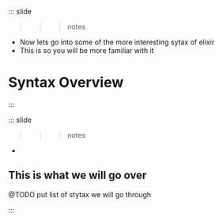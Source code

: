
::: slide

>>> notes

- Now lets go into some of the more interesting sytax of elixir
- This is so you will be more familiar with it

>>>

# Syntax Overview

:::

::: slide

>>> notes

-

>>>

## This is what we will go over

@TODO put list of stytax we will go through

:::
